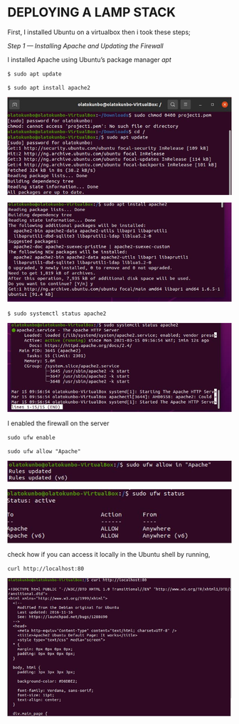 # DEPLOYING A LAMP STACK
First, I installed Ubuntu on a virtualbox then i took these steps;

*Step 1 — Installing Apache and Updating the Firewall*

I installed Apache using Ubuntu’s package manager *apt*


`$ sudo apt update`

`$ sudo apt install apache2`

![package upgrade](images\lamp1.jpg)

![apache install](images\lamp2.jpg)

`$ sudo systemctl status apache2`

![apache status](images\lamp3.jpg)

I enabled the firewall on the server

`sudo ufw enable`

`sudo ufw allow "Apache"`

![apache status](images\lamp4.jpg)


![apache status](images\lamp5.jpg)

check how if you can access it locally in the Ubuntu shell by running,

`curl http://localhost:80`

![apache status](images\lamp6.jpg)






